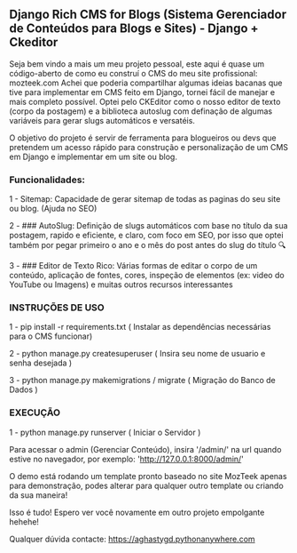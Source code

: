 ## Django Rich CMS for Blogs (Sistema Gerenciador de Conteúdos para Blogs e Sites) - Django + Ckeditor

Seja bem vindo a mais um meu projeto pessoal, este aqui é quase um código-aberto de como eu construí o CMS do meu site profissional: mozteek.com
Achei que poderia compartilhar algumas ideias bacanas que tive para implementar em CMS feito em Django, tornei fácil de manejar e mais completo possível. Optei pelo CKEditor como o nosso editor de texto (corpo da postagem) e a biblioteca autoslug com definação de algumas variáveis para gerar slugs automáticos e versatéis.

O objetivo do projeto é servir de ferramenta para blogueiros ou devs que pretendem um acesso rápido para construção e personalização de um CMS em Django e implementar em um site ou blog.

### Funcionalidades:
1 - Sitemap: Capacidade de gerar sitemap de todas as paginas do seu site ou blog. (Ajuda no SEO)

2 - ### AutoSlug: Definição de slugs automáticos com base no título da sua postagem, rapido e eficiente, e claro, com foco em SEO, por isso que optei também por pegar primeiro o ano e o mês do post antes do slug do título 🔍

3 - ### Editor de Texto Rico: Várias formas de editar o corpo de um conteúdo, aplicação de fontes, cores, inspeção de elementos (ex: video do YouTube ou Imagens) e muitas outros recursos interessantes

### INSTRUÇÕES DE USO

1 - pip install -r requirements.txt ( Instalar as dependências necessárias para o CMS funcionar)

2 - python manage.py createsuperuser ( Insira seu nome de usuario e senha desejada )

3 - python manage.py makemigrations / migrate ( Migração do Banco de Dados )

### EXECUÇÃO

1 - python manage.py runserver ( Iniciar o Servidor )



Para acessar o admin (Gerenciar Conteúdo), insira '/admin/' na url quando estive no navegador, por exemplo: 'http://127.0.0.1:8000/admin/'

O demo está rodando um template pronto baseado no site MozTeek apenas para demonstração, podes alterar para qualquer outro template ou criando da sua maneira! 

Isso é tudo! Espero ver você novamente em outro projeto empolgante hehehe! 

Qualquer dúvida contacte: https://aghastygd.pythonanywhere.com

